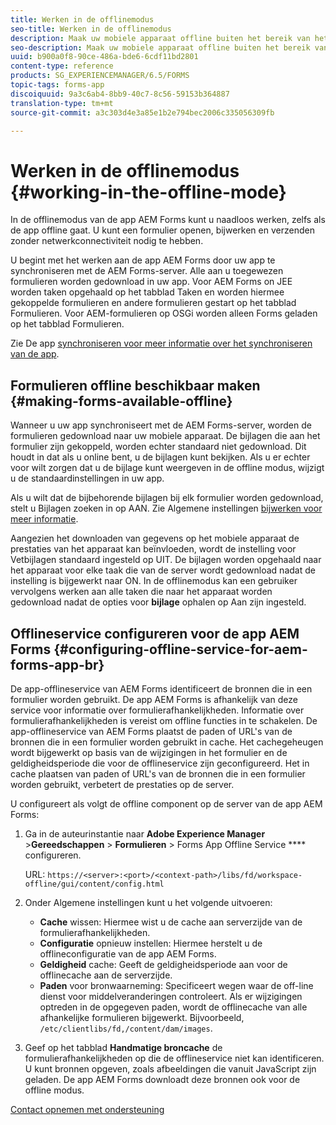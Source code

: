 ```yaml
---
title: Werken in de offlinemodus
seo-title: Werken in de offlinemodus
description: Maak uw mobiele apparaat offline buiten het bereik van het AEM Forms-netwerk of in een volledig offline modus en werk in de app AEM Forms
seo-description: Maak uw mobiele apparaat offline buiten het bereik van het AEM Forms-netwerk of in een volledig offline modus en werk in de app AEM Forms
uuid: b900a0f8-90ce-486a-bde6-6cdf11bd2801
content-type: reference
products: SG_EXPERIENCEMANAGER/6.5/FORMS
topic-tags: forms-app
discoiquuid: 9a3c6ab4-8bb9-40c7-8c56-59153b364887
translation-type: tm+mt
source-git-commit: a3c303d4e3a85e1b2e794bec2006c335056309fb

---
```



# Werken in de offlinemodus {#working-in-the-offline-mode}

In de offlinemodus van de app AEM Forms kunt u naadloos werken, zelfs als de app offline gaat. U kunt een formulier openen, bijwerken en verzenden zonder netwerkconnectiviteit nodig te hebben.

U begint met het werken aan de app AEM Forms door uw app te synchroniseren met de AEM Forms-server. Alle aan u toegewezen formulieren worden gedownload in uw app. Voor AEM Forms on JEE worden taken opgehaald op het tabblad Taken en worden hiermee gekoppelde formulieren en andere formulieren gestart op het tabblad Formulieren. Voor AEM-formulieren op OSGi worden alleen Forms geladen op het tabblad Formulieren.

Zie De app [synchroniseren voor meer informatie over het synchroniseren van de app](/help/forms/using/sync-app.md).

## Formulieren offline beschikbaar maken {#making-forms-available-offline}

Wanneer u uw app synchroniseert met de AEM Forms-server, worden de formulieren gedownload naar uw mobiele apparaat. De bijlagen die aan het formulier zijn gekoppeld, worden echter standaard niet gedownload. Dit houdt in dat als u online bent, u de bijlagen kunt bekijken. Als u er echter voor wilt zorgen dat u de bijlage kunt weergeven in de offline modus, wijzigt u de standaardinstellingen in uw app.

Als u wilt dat de bijbehorende bijlagen bij elk formulier worden gedownload, stelt u Bijlagen zoeken in op AAN. Zie Algemene instellingen [bijwerken voor meer informatie](/help/forms/using/update-general-settings.md).

Aangezien het downloaden van gegevens op het mobiele apparaat de prestaties van het apparaat kan beïnvloeden, wordt de instelling voor Vetbijlagen standaard ingesteld op UIT. De bijlagen worden opgehaald naar het apparaat voor elke taak die van de server wordt gedownload nadat de instelling is bijgewerkt naar ON. In de offlinemodus kan een gebruiker vervolgens werken aan alle taken die naar het apparaat worden gedownload nadat de opties voor **bijlage** ophalen op Aan zijn ingesteld.

## Offlineservice configureren voor de app AEM Forms {#configuring-offline-service-for-aem-forms-app-br}

De app-offlineservice van AEM Forms identificeert de bronnen die in een formulier worden gebruikt. De app AEM Forms is afhankelijk van deze service voor informatie over formulierafhankelijkheden. Informatie over formulierafhankelijkheden is vereist om offline functies in te schakelen. De app-offlineservice van AEM Forms plaatst de paden of URL&#39;s van de bronnen die in een formulier worden gebruikt in cache. Het cachegeheugen wordt bijgewerkt op basis van de wijzigingen in het formulier en de geldigheidsperiode die voor de offlineservice zijn geconfigureerd. Het in cache plaatsen van paden of URL&#39;s van de bronnen die in een formulier worden gebruikt, verbetert de prestaties op de server.

U configureert als volgt de offline component op de server van de app AEM Forms:

1. Ga in de auteurinstantie naar **Adobe Experience Manager** >**Gereedschappen** > **Formulieren** > Forms App Offline Service **** configureren.

   URL: `https://<server>:<port>/<context-path>/libs/fd/workspace-offline/gui/content/config.html`

1. Onder Algemene instellingen kunt u het volgende uitvoeren:

   * **Cache** wissen: Hiermee wist u de cache aan serverzijde van de formulierafhankelijkheden.
   * **Configuratie** opnieuw instellen: Hiermee herstelt u de offlineconfiguratie van de app AEM Forms.
   * **Geldigheid** cache: Geeft de geldigheidsperiode aan voor de offlinecache aan de serverzijde.
   * **Paden** voor bronwaarneming: Specificeert wegen waar de off-line dienst voor middelveranderingen controleert. Als er wijzigingen optreden in de opgegeven paden, wordt de offlinecache van alle afhankelijke formulieren bijgewerkt. Bijvoorbeeld, `/etc/clientlibs/fd,/content/dam/images`.

1. Geef op het tabblad **Handmatige broncache** de formulierafhankelijkheden op die de offlineservice niet kan identificeren. U kunt bronnen opgeven, zoals afbeeldingen die vanuit JavaScript zijn geladen. De app AEM Forms downloadt deze bronnen ook voor de offline modus.

[Contact opnemen met ondersteuning](https://www.adobe.com/account/sign-in.supportportal.html)
